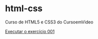 # html-css
 Curso de HTML5 e CSS3 do CursoemVideo


<a href="https://leonardoclerton.github.io/html-css/exercicios/ex001/">Executar o exercício 001</a>